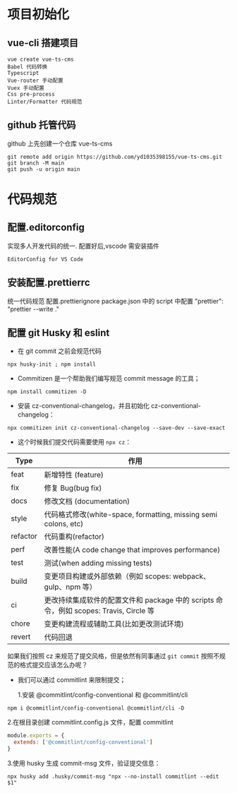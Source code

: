 # 项目初始化

## vue-cli 搭建项目

```shell
vue create vue-ts-cms
Babel 代码转换
Typescript
Vue-router 手动配置
Vuex 手动配置
Css pre-process
Linter/Formatter 代码规范
```

## github 托管代码

github 上先创建一个仓库 vue-ts-cms

```shell
git remote add origin https://github.com/yd1035398155/vue-ts-cms.git
git branch -M main
git push -u origin main
```

# 代码规范

## 配置.editorconfig

实现多人开发代码的统一.
配置好后,vscode 需安装插件

```
EditorConfig for VS Code
```

## 安装配置.prettierrc

统一代码规范
配置.prettierignore
package.json 中的 script 中配置
"prettier": "prettier --write ."

## 配置 git Husky 和 eslint

- 在 git commit 之前会规范代码

```shell
npx husky-init ; npm install
```

- Commitizen 是一个帮助我们编写规范 commit message 的工具；

```shell
npm install commitizen -D
```

- 安装 cz-conventional-changelog，并且初始化 cz-conventional-changelog：

```shell
npx commitizen init cz-conventional-changelog --save-dev --save-exact
```

- 这个时候我们提交代码需要使用 `npx cz`：

| Type     | 作用                                                                                   |
| -------- | -------------------------------------------------------------------------------------- |
| feat     | 新增特性 (feature)                                                                     |
| fix      | 修复 Bug(bug fix)                                                                      |
| docs     | 修改文档 (documentation)                                                               |
| style    | 代码格式修改(white-space, formatting, missing semi colons, etc)                        |
| refactor | 代码重构(refactor)                                                                     |
| perf     | 改善性能(A code change that improves performance)                                      |
| test     | 测试(when adding missing tests)                                                        |
| build    | 变更项目构建或外部依赖（例如 scopes: webpack、gulp、npm 等）                           |
| ci       | 更改持续集成软件的配置文件和 package 中的 scripts 命令，例如 scopes: Travis, Circle 等 |
| chore    | 变更构建流程或辅助工具(比如更改测试环境)                                               |
| revert   | 代码回退                                                                               |

如果我们按照 cz 来规范了提交风格，但是依然有同事通过 `git commit` 按照不规范的格式提交应该怎么办呢？

- 我们可以通过 commitlint 来限制提交；

  1.安装 @commitlint/config-conventional 和 @commitlint/cli

```shell
npm i @commitlint/config-conventional @commitlint/cli -D
```

2.在根目录创建 commitlint.config.js 文件，配置 commitlint

```js
module.exports = {
  extends: ['@commitlint/config-conventional']
}
```

3.使用 husky 生成 commit-msg 文件，验证提交信息：

```shell
npx husky add .husky/commit-msg "npx --no-install commitlint --edit $1"
```
